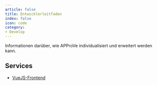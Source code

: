 ```yaml
---
article: false
title: Entwicklerleitfaden
index: false
icon: code
category:
- Develop
---
```


Informationen darüber, wie APProVe individualisiert und erweitert werden kann.

<!-- more -->

## Services

- [VueJS-Frontend](vuejs.md)

